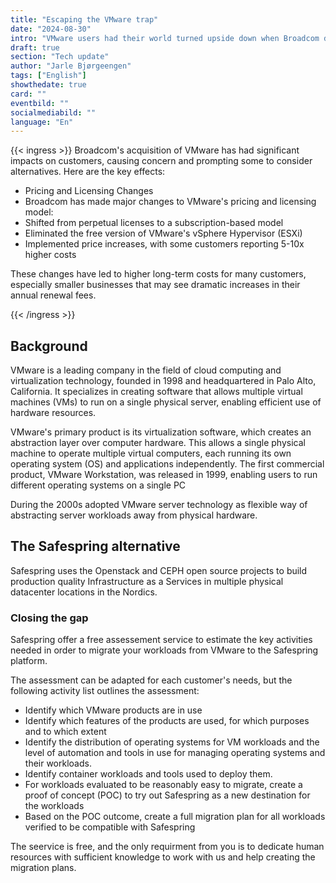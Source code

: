 ```yaml
---
title: "Escaping the VMware trap"
date: "2024-08-30"
intro: "VMware users had their world turned upside down when Broadcom decided to rapidly  change the user terms of VMware software in 2024"
draft: true
section: "Tech update"
author: "Jarle Bjørgeengen"
tags: ["English"]
showthedate: true
card: ""
eventbild: ""
socialmediabild: ""
language: "En"
---
```



{{< ingress >}}
Broadcom's acquisition of VMware has had significant impacts on customers,
causing concern and prompting some to consider alternatives. Here are the key
effects:

* Pricing and Licensing Changes
* Broadcom has made major changes to VMware's pricing and licensing model:
* Shifted from perpetual licenses to a subscription-based model
* Eliminated the free version of VMware's vSphere Hypervisor (ESXi)
* Implemented price increases, with some customers reporting 5-10x higher costs

These changes have led to higher long-term costs for many customers, especially
smaller businesses that may see dramatic increases in their annual renewal
fees.

{{< /ingress >}}

## Background

VMware is a leading company in the field of cloud computing and virtualization
technology, founded in 1998 and headquartered in Palo Alto, California. It
specializes in creating software that allows multiple virtual machines (VMs) to
run on a single physical server, enabling efficient use of hardware resources.

VMware's primary product is its virtualization software, which creates an
abstraction layer over computer hardware. This allows a single physical machine
to operate multiple virtual computers, each running its own operating system
(OS) and applications independently. The first commercial product, VMware
Workstation, was released in 1999, enabling users to run different operating
systems on a single PC

During the 2000s adopted VMware server technology as flexible way of
abstracting server workloads away from physical hardware.

## The Safespring alternative

Safespring uses the Openstack and CEPH open source projects to build production
quality Infrastructure as a Services in multiple physical datacenter locations
in the Nordics.  

### Closing the gap

Safespring offer a free assessement service to estimate the key activities
needed in order to migrate your workloads from VMware to the Safespring
platform. 

The assessment can be adapted for each customer's needs, but the following
activity list outlines the assessment:

* Identify which VMware products are in use
* Identify which features of the products are used, for which purposes and to which extent
* Identify the distribution of operating systems for VM workloads and the level
  of automation and tools in use for managing operating systems and their workloads.
* Identify container workloads and tools used to deploy them.
* For workloads evaluated to be reasonably easy to migrate, create a proof of
  concept (POC) to try out Safespring as a new destination for the workloads
* Based on the POC outcome, create a full migration plan for all workloads
  verified to be compatible with Safespring

The seervice is free, and the only requirment from you is to dedicate human
resources with sufficient knowledge to work with us and help creating the
migration plans.
